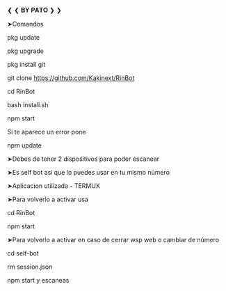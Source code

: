 ❮ ❮ 𝐁𝐘 𝐏𝐀𝐓𝐎 ❯ ❯

➤Comandos

pkg update

pkg upgrade

pkg install git

git clone https://github.com/Kakinext/RinBot

cd RinBot

bash install.sh

npm start

Si te aparece un error pone

npm update

➤Debes de tener 2 dispositivos para poder escanear 

➤Es self bot así que lo puedes usar en tu mismo número

➤Aplicacion utilizada - TERMUX

➤Para volverlo a activar usa 

cd RinBot

npm start

➤Para volverlo a activar en caso de cerrar wsp web o cambiar de número

cd self-bot

rm session.json

npm start y escaneas 
